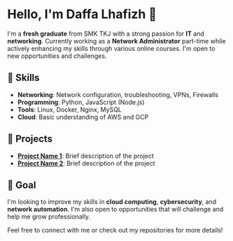 # Hello, I'm Daffa Lhafizh 👋

I'm a **fresh graduate** from SMK TKJ with a strong passion for **IT** and **networking**. Currently working as a **Network Administrator** part-time while actively enhancing my skills through various online courses. I'm open to new opportunities and challenges.

## 🚀 Skills
- **Networking**: Network configuration, troubleshooting, VPNs, Firewalls
- **Programming**: Python, JavaScript (Node.js)
- **Tools**: Linux, Docker, Nginx, MySQL
- **Cloud**: Basic understanding of AWS and GCP

## 📂 Projects
- **[Project Name 1](URL)**: Brief description of the project
- **[Project Name 2](URL)**: Brief description of the project

## 🎯 Goal
I'm looking to improve my skills in **cloud computing**, **cybersecurity**, and **network automation**. I'm also open to opportunities that will challenge and help me grow professionally.

Feel free to connect with me or check out my repositories for more details!
